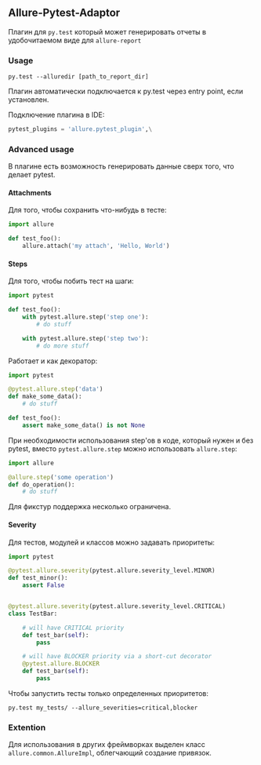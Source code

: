 ## Allure-Pytest-Adaptor

Плагин для `py.test` который может генерировать отчеты в удобочитаемом виде для `allure-report`

### Usage
```
py.test --alluredir [path_to_report_dir]
```

Плагин автоматически подключается к py.test через entry point, если установлен.

Подключение плагина в IDE:
```python
pytest_plugins = 'allure.pytest_plugin',\
```

### Advanced usage

В плагине есть возможность генерировать данные сверх того, что делает pytest.

#### Attachments

Для того, чтобы сохранить что-нибудь в тесте:

```python
import allure

def test_foo():
    allure.attach('my attach', 'Hello, World')
```

#### Steps

Для того, чтобы побить тест на шаги:

```python
import pytest

def test_foo():
    with pytest.allure.step('step one'):
        # do stuff

    with pytest.allure.step('step two'):
        # do more stuff
```

Работает и как декоратор:

```python
import pytest

@pytest.allure.step('data')
def make_some_data():
    # do stuff

def test_foo():
    assert make_some_data() is not None
```

При необходимости использования step'ов в коде, который нужен и без pytest, вместо ```pytest.allure.step``` можно использовать ```allure.step```:

```python
import allure

@allure.step('some operation')
def do_operation():
    # do stuff
```

Для фикстур поддержка несколько ограничена.


#### Severity

Для тестов, модулей и классов можно задавать приоритеты:

```python
import pytest

@pytest.allure.severity(pytest.allure.severity_level.MINOR)
def test_minor():
    assert False


@pytest.allure.severity(pytest.allure.severity_level.CRITICAL)
class TestBar:

    # will have CRITICAL priority
    def test_bar(self):
        pass

    # will have BLOCKER priority via a short-cut decorator
    @pytest.allure.BLOCKER
    def test_bar(self):
        pass
```

Чтобы запустить тесты только определенных приоритетов:
```
py.test my_tests/ --allure_severities=critical,blocker
```


### Extention

Для использования в других фреймворках выделен класс `allure.common.AllureImpl`, облегчающий создание привязок.